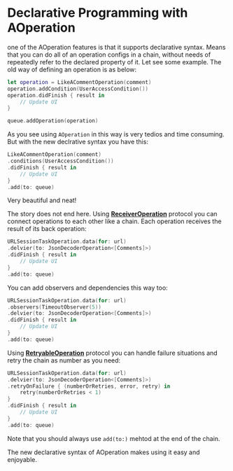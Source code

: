 # Declarative Programming with AOperation 

one of the AOperation features is that
it supports declarative syntax.
Means that you can do all of an operation configs in a chain, without needs of repeatedly refer to the declared property of it.
Let see some example.
The old way of defining an operation is as below:

```swift
let operation = LikeACommentOperation(comment)
operation.addCondition(UserAccessCondition())
operation.didFinish { result in
	// Update UI
}

queue.addOperation(operation)
```
As you see using `AOperation` in this way is very tedios and time consuming.
But with the new declrative syntax you have this:

```swift
LikeACommentOperation(comment)
.conditions(UserAccessCondition())
.didFinish { result in
	// Update UI
}
.add(to: queue)
```
Very beautiful and neat!

The story does not end here. Using **[ReceiverOperation](./Deliver-to-operation.md)** protocol you can connect operations to each other like a chain. Each operation receives the result of its back operation:

```swift
URLSessionTaskOperation.data(for: url)
.delvier(to: JsonDecoderOperation<[Comments]>)
.didFinish { result in
	// Update UI
}
.add(to: queue)
```
You can add observers and dependencies this way too:

```swift
URLSessionTaskOperation.data(for: url)
.observers(TimeoutObserver(5))
.delvier(to: JsonDecoderOperation<[Comments]>)
.didFinish { result in
    // Update UI
}
.add(to: queue)
```
Using **[RetryableOperation](./Retrying-an-operation-if-it-fails.md)** protocol you can 
handle failure situations and retry the chain as number as you need:

```swift
URLSessionTaskOperation.data(for: url)
.delvier(to: JsonDecoderOperation<[Comments]>)
.retryOnFailure { (numberOrRetries, error, retry) in
	retry(numberOrRetries < 1)
}
.didFinish { result in
    // Update UI
}
.add(to: queue)
```
Note that you should always use `add(to:)` mehtod at the end of the chain.

The new declarative syntax of AOperation makes using it easy and enjoyable.
